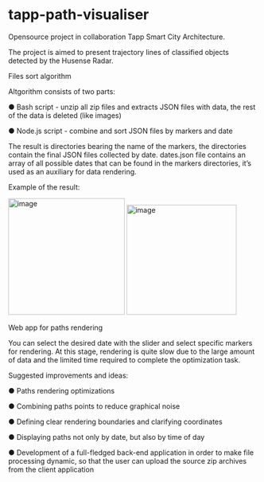# tapp-path-visualiser
Opensource project in collaboration Tapp Smart City Architecture. 

The project is aimed to present trajectory lines of classified objects detected by the Husense Radar. 


Files sort algorithm

Altgorithm consists of two parts: 

●	Bash script - unzip all zip files and extracts JSON files with data, the rest of the data is deleted (like images)

●	Node.js script - combine and sort JSON files by markers and date

The result is directories bearing the name of the markers, the directories contain the final JSON files collected by date. dates.json file contains an array of all possible dates that can be found in the markers directories, it’s used as an auxiliary for data rendering.

Example of the result:
  
<img width="234" alt="image" src="https://github.com/user-attachments/assets/26b4ddcb-e84c-4ba5-ad6a-95fc66cee2b3" />
<img width="221" alt="image" src="https://github.com/user-attachments/assets/b4ca0f0c-bbcf-471a-a284-68f5d859b956" />



Web app for paths rendering

You can select the desired date with the slider and select specific markers for rendering. At this stage, rendering is quite slow due to the large amount of data and the limited time required to complete the optimization task.

Suggested improvements and ideas:

●	Paths rendering optimizations

●	Combining paths points to reduce graphical noise

●	Defining clear rendering boundaries and clarifying coordinates

●	Displaying paths not only by date, but also by time of day

●	Development of a full-fledged back-end application in order to make file processing dynamic, so that the user can upload the source zip archives from the client application

